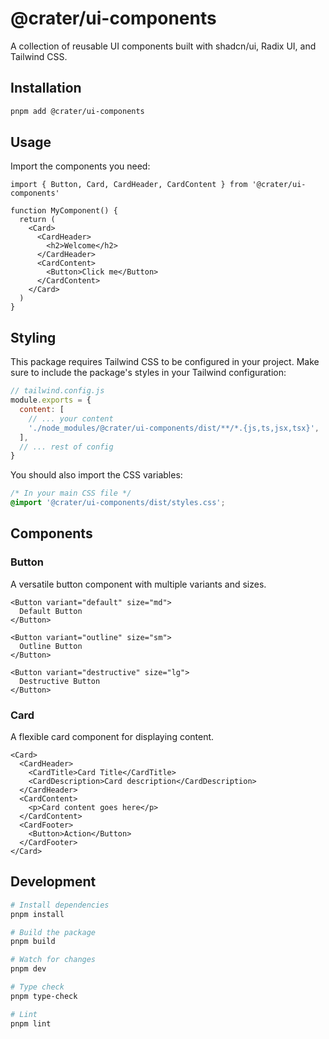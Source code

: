 # @crater/ui-components

A collection of reusable UI components built with shadcn/ui, Radix UI, and Tailwind CSS.

## Installation

```bash
pnpm add @crater/ui-components
```

## Usage

Import the components you need:

```tsx
import { Button, Card, CardHeader, CardContent } from '@crater/ui-components'

function MyComponent() {
  return (
    <Card>
      <CardHeader>
        <h2>Welcome</h2>
      </CardHeader>
      <CardContent>
        <Button>Click me</Button>
      </CardContent>
    </Card>
  )
}
```

## Styling

This package requires Tailwind CSS to be configured in your project. Make sure to include the package's styles in your Tailwind configuration:

```js
// tailwind.config.js
module.exports = {
  content: [
    // ... your content
    './node_modules/@crater/ui-components/dist/**/*.{js,ts,jsx,tsx}',
  ],
  // ... rest of config
}
```

You should also import the CSS variables:

```css
/* In your main CSS file */
@import '@crater/ui-components/dist/styles.css';
```

## Components

### Button

A versatile button component with multiple variants and sizes.

```tsx
<Button variant="default" size="md">
  Default Button
</Button>

<Button variant="outline" size="sm">
  Outline Button
</Button>

<Button variant="destructive" size="lg">
  Destructive Button
</Button>
```

### Card

A flexible card component for displaying content.

```tsx
<Card>
  <CardHeader>
    <CardTitle>Card Title</CardTitle>
    <CardDescription>Card description</CardDescription>
  </CardHeader>
  <CardContent>
    <p>Card content goes here</p>
  </CardContent>
  <CardFooter>
    <Button>Action</Button>
  </CardFooter>
</Card>
```

## Development

```bash
# Install dependencies
pnpm install

# Build the package
pnpm build

# Watch for changes
pnpm dev

# Type check
pnpm type-check

# Lint
pnpm lint
```

